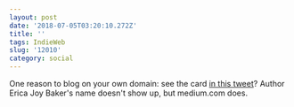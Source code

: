 ```yaml
---
layout: post
date: '2018-07-05T03:20:10.272Z'
title: ''
tags: IndieWeb
slug: '12010'
category: social
---
```

One reason to blog on your own domain: see the card [in this tweet](https://twitter.com/fionajvoss/status/1014543070514294786)? Author Erica Joy Baker&#39;s name doesn&#39;t show up, but medium.com does.
